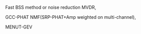 Fast BSS method or noise reduction
MVDR,

GCC-PHAT NMF(SRP-PHAT+Amp weighted on multi-channel),


MENUT-GEV

